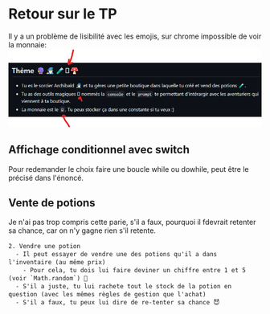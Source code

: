 # Retour sur le TP

Il y a un problème de lisibilité avec les emojis, sur chrome impossible de voir la monnaie:
![alt text](image.png)

## Affichage conditionnel avec switch

Pour redemander le choix faire une boucle while ou dowhile, peut être le précisé dans l'énoncé.

## Vente de potions

Je n'ai pas trop compris cette parie, s'il a faux, pourquoi il fdevrait retenter sa chance, car on n'y gagne rien s'il retente.

```
2. Vendre une potion
  - Il peut essayer de vendre une des potions qu'il a dans l'inventaire (au même prix)
    - Pour cela, tu dois lui faire deviner un chiffre entre 1 et 5 (voir `Math.random`) 🎲
  - S'il a juste, tu lui rachete tout le stock de la potion en question (avec les mêmes règles de gestion que l'achat)
  - S'il a faux, tu peux lui dire de re-tenter sa chance 😈
```
